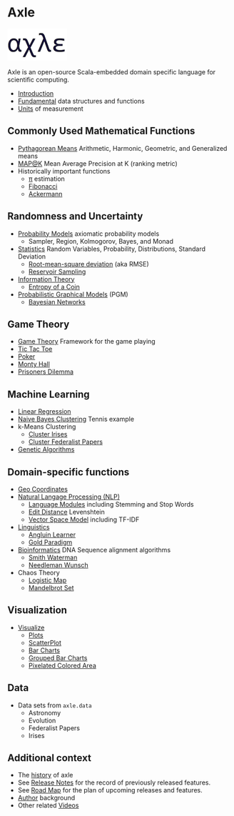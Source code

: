 # Axle

![axle](/images/axle.png)

Axle is an open-source Scala-embedded domain specific language for scientific computing.

* [Introduction](introduction/Introduction.md)
* [Fundamental](fundamental/Fundamental.md) data structures and functions
* [Units](units/Units.md) of measurement

## Commonly Used Mathematical Functions

* [Pythagorean Means](math/PythagoreanMeans.md) Arithmetic, Harmonic, Geometric, and Generalized means
* [MAP@K](math/MeanAveragePrecisionAtK.md) Mean Average Precision at K (ranking metric)
* Historically important functions
  * [π](math/Pi.md) estimation
  * [Fibonacci](math/Fibonacci.md)
  * [Ackermann](math/Ackermann.md)

## Randomness and Uncertainty

* [Probability Models](random_uncertain/ProbabilityModel.md) axiomatic probability models
  * Sampler, Region, Kolmogorov, Bayes, and Monad
* [Statistics](random_uncertain/Statistics.md) Random Variables, Probability, Distributions, Standard Deviation
  * [Root-mean-square deviation](random_uncertain/RootMeanSquareDeviation.md) (aka RMSE)
  * [Reservoir Sampling](random_uncertain/ReservoirSampling.md)
* [Information Theory](random_uncertain/InformationTheory.md)
  * [Entropy of a Coin](random_uncertain/CoinEntropy.md)
* [Probabilistic Graphical Models](random_uncertain/ProbabilisticGraphicalModels.md) (PGM)
  * [Bayesian Networks](random_uncertain/BayesianNetworks.md)

## Game Theory

* [Game Theory](game_theory/GameTheory.md) Framework for the game playing
* [Tic Tac Toe](game_theory/TicTacToe.md)
* [Poker](game_theory/Poker.md)
* [Monty Hall](game_theory/MontyHall.md)
* [Prisoners Dilemma](game_theory/PrisonersDilemma.md)

## Machine Learning

* [Linear Regression](machine_learning/LinearRegression.md)
* [Naive Bayes Clustering](machine_learning/NaiveBayesClassifier.md) Tennis example
* k-Means Clustering
  * [Cluster Irises](machine_learning/ClusterIrises.md)
  * [Cluster Federalist Papers](machine_learning/ClusterFederalistPapers.md)
* [Genetic Algorithms](machine_learning/GeneticAlgorithms.md)

## Domain-specific functions

* [Geo Coordinates](math/GeoCoordinates.md)
* [Natural Langage Processing (NLP)](text/NaturalLanguageProcessing.md)
  * [Language Modules](text/LanguageModules.md) including Stemming and Stop Words
  * [Edit Distance](text/EditDistance.md) Levenshtein
  * [Vector Space Model](text/VectorSpaceModel.md) including TF-IDF
* [Linguistics](text/Linguistics.md)
  * [Angluin Learner](text/AngluinLearner.md)
  * [Gold Paradigm](text/GoldParadigm.md)
* [Bioinformatics](bioinformatics/Bioinformatics.md) DNA Sequence alignment algorithms
  * [Smith Waterman](bioinformatics/SmithWaterman.md)
  * [Needleman Wunsch](bioinformatics/NeedlemanWunsch.md)
* Chaos Theory
  * [Logistic Map](chaos_theory/LogisticMap.md)
  * [Mandelbrot Set](chaos_theory/Mandelbrot.md)

## Visualization

* [Visualize](visualization/Visualize.md)
  * [Plots](visualization/Plots.md)
  * [ScatterPlot](visualization/ScatterPlot.md)
  * [Bar Charts](visualization/BarCharts.md)
  * [Grouped Bar Charts](visualization/GroupedBarCharts.md)
  * [Pixelated Colored Area](visualization/PixelatedColoredArea.md)

## Data

* Data sets from `axle.data`
  * Astronomy
  * Evolution
  * Federalist Papers
  * Irises

## Additional context

* The [history](appendix/History.md) of axle
* See [Release Notes](appendix/ReleaseNotes.md) for the record of previously released features.
* See [Road Map](appendix/RoadMap.md) for the plan of upcoming releases and features.
* [Author](appendix/Author.md) background
* Other related [Videos](appendix/Videos.md)
